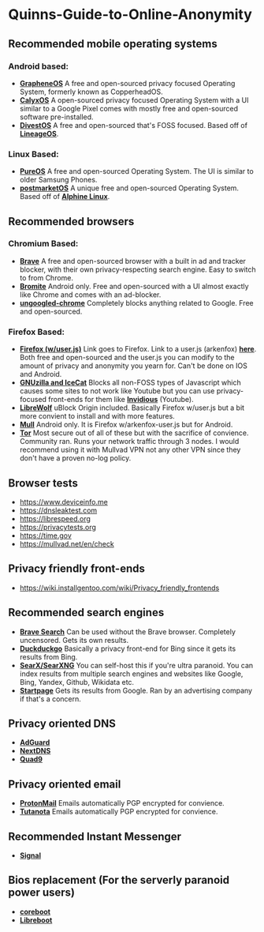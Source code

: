 # Quinns-Guide-to-Online-Anonymity
## Recommended mobile operating systems
### Android based: 
-   [**GrapheneOS**](https://grapheneos.org/) A free and open-sourced privacy focused Operating System, formerly known as CopperheadOS.
-   [**CalyxOS**](https://calyxos.org/) A open-sourced privacy focused Operating System with a UI similar to a Google Pixel comes with mostly free and open-sourced software pre-installed.
-   [**DivestOS**](https://divestos.org/) A free and open-sourced that's FOSS focused. Based off of [**LineageOS**](https://lineageos.org/).
### Linux Based:
-   [**PureOS**](https://www.pureos.net/) A free and open-sourced Operating System. The UI is similar to older Samsung Phones.
-   [**postmarketOS**](https://postmarketos.org/) A unique free and open-sourced Operating System. Based off of [**Alphine Linux**](https://www.alpinelinux.org/).
## Recommended browsers
### Chromium Based:
-   [**Brave**](https://brave.com/) A free and open-sourced browser with a built in ad and tracker blocker, with their own privacy-respecting search engine. Easy to switch to from Chrome.
-   [**Bromite**](https://www.bromite.org/) Android only. Free and open-sourced with a UI almost exactly like Chrome and comes with an ad-blocker.
-   [**ungoogled-chrome**](https://github.com/ungoogled-software/ungoogled-chromium) Completely blocks anything related to Google. Free and open-sourced.
### Firefox Based:
-   [**Firefox (w/user.js)**](https://www.mozilla.org/en-US/firefox/new/) Link goes to Firefox. Link to a user.js (arkenfox) [**here**](https://github.com/arkenfox/user.js/). Both free and open-sourced and the user.js you can modify to the amount of privacy and anonymity you yearn for. Can't be done on IOS and Android.
-   [**GNUzilla and IceCat**](https://www.gnu.org/software/gnuzilla/) Blocks all non-FOSS types of Javascript which causes some sites to not work like Youtube but you can use privacy-focused front-ends for them like [**Invidious**](https://invidious.io/) (Youtube).
-   [**LibreWolf**](https://librewolf.net/) uBlock Origin included. Basically Firefox w/user.js but a bit more convient to install and with more features.
-   [**Mull**](https://f-droid.org/packages/us.spotco.fennec_dos/) Android only. It is Firefox w/arkenfox-user.js but for Android.
-   [**Tor**](https://www.torproject.org/download/) Most secure out of all of these but with the sacrifice of convience. Community ran. Runs your network traffic through 3 nodes. I would recommend using it with Mullvad VPN not any other VPN since they don't have a proven no-log policy.
## Browser tests
-   https://www.deviceinfo.me
-   https://dnsleaktest.com
-   https://librespeed.org
-   https://privacytests.org
-   https://time.gov
-   https://mullvad.net/en/check
## Privacy friendly front-ends
-   https://wiki.installgentoo.com/wiki/Privacy_friendly_frontends
## Recommended search engines
-   [**Brave Search**](https://search.brave.com/) Can be used without the Brave browser. Completely uncensored. Gets its own results.
-   [**Duckduckgo**](https://duckduckgo.com) Basically a privacy front-end for Bing since it gets its results from Bing.
-   [**SearX/SearXNG**](https://searx.space/) You can self-host this if you're ultra paranoid. You can index results from multiple search engines and websites like Google, Bing, Yandex, Github, Wikidata etc.
-   [**Startpage**](https://www.startpage.com/) Gets its results from Google. Ran by an advertising company if that's a concern.
## Privacy oriented DNS
-   [**AdGuard**](https://adguard-dns.io/en/welcome.html)
-   [**NextDNS**](https://nextdns.io)
-   [**Quad9**](https://www.quad9.net/)
## Privacy oriented email
-   [**ProtonMail**](https://proton.me/mail) Emails automatically PGP encrypted for convience.
-   [**Tutanota**](https://tutanota.com/) Emails automatically PGP encrypted for convience.
## Recommended Instant Messenger
-   [**Signal**](https://www.signal.org/)
## Bios replacement (For the serverly paranoid power users)
-   [**coreboot**](https://coreboot.org)
-   [**Libreboot**](https://libreboot.org)
